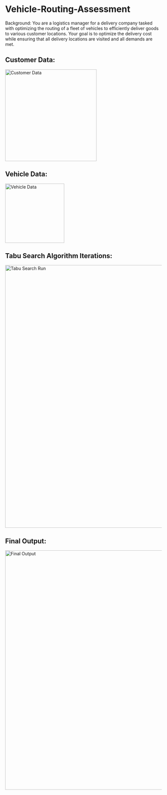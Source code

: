 # Vehicle-Routing-Assessment
Background:   You are a logistics manager for a delivery company tasked with optimizing the routing of a fleet of vehicles to efficiently deliver goods to various customer locations. Your goal is to optimize the delivery cost while ensuring that all delivery locations are visited and all demands are met.

## Customer Data:
<img width="294" alt="Customer Data" src="https://github.com/stephaniexxx/Vehicle-Routing-Assessment/assets/76270106/5979503e-0f75-4659-871e-af5e80997041">

## Vehicle Data:
<img width="190" alt="Vehicle Data" src="https://github.com/stephaniexxx/Vehicle-Routing-Assessment/assets/76270106/21b8b9a1-4761-4eff-8136-ba4377f40777">

## Tabu Search Algorithm Iterations:
<img width="842" alt="Tabu Search Run" src="https://github.com/stephaniexxx/Vehicle-Routing-Assessment/assets/76270106/2a0eb077-d65f-4cef-b5bb-4dbe58ec6fc5">

## Final Output:
<img width="767" alt="Final Output" src="https://github.com/stephaniexxx/Vehicle-Routing-Assessment/assets/76270106/bc0f10f0-940b-43be-9283-868763e56e3c">
